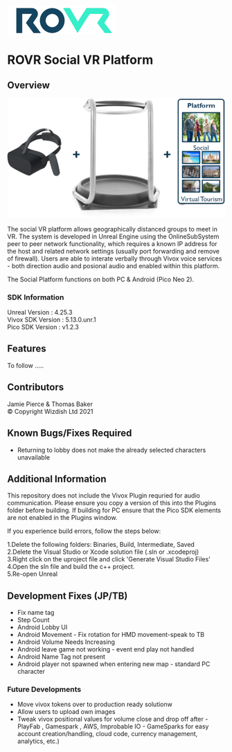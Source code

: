 <img src="ROVR_LOGO.png" width="250" />

# ROVR Social VR Platform

## Overview
![Socal VR Platform](ROVR_IMAGE.png)

The social VR platform allows geographically distanced groups to meet in VR. The system is developed in Unreal Engine using the OnlineSubSystem peer to peer network functionality, which requires a known IP address for the host and related network settings (usually port forwarding and remove of firewall). Users are able to interate verbally through Vivox voice services - both direction audio and posional audio and enabled within this platform.

The Social Platform functions on both PC & Android (Pico Neo 2). 

### SDK Information 
Unreal Version : 4.25.3\
Vivox SDK Version : 5.13.0.unr.1\
Pico SDK Version : v1.2.3

## Features
To follow .....

## Contributors 
Jamie Pierce & Thomas Baker \
© Copyright Wizdish Ltd 2021

## Known Bugs/Fixes Required
- Returning to lobby does not make the already selected characters unavailable

## Additional Information
This repository does not include the Vivox Plugin requried for audio communication. Please ensure you copy a version of this into the Plugins folder before building. If building for PC ensure that the Pico SDK elements are not enabled in the Plugins window.

If you experience build errors, follow the steps below:

1.Delete the following folders: Binaries, Build, Intermediate, Saved\
2.Delete the Visual Studio or Xcode solution file (.sln or .xcodeproj)\
3.Right click on the uproject file and click 'Generate Visual Studio Files'\
4.Open the sln file and build the c++ project.\
5.Re-open Unreal



## Development Fixes (JP/TB)
- Fix name tag
- Step Count
- Android Lobby UI 
- Android Movement - Fix rotation for HMD movement-speak to TB
- Android Volume Needs Increasing
- Android leave game not working - event end play not handled
- Android Name Tag not present
- Android player not spawned when entering new map - standard PC character

### Future Developments
- Move vivox tokens over to production ready solutionw
- Allow users to upload own images
- Tweak vivox positional values for volume close and drop off after
-PlayFab , Gamespark , AWS, Improbable IO - GameSparks for easy account creation/handling, cloud code, currency management, analytics, etc.)






